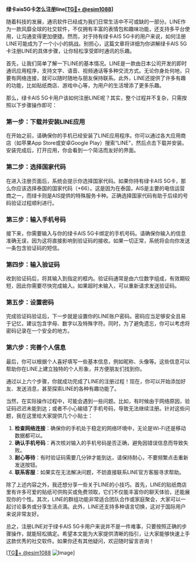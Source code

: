**绿卡ais5G卡怎么注册line[[TG💪+ @esim1088](https://t.me/s/esim1088)]**

随着科技的发展，通讯软件已经成为我们日常生活中不可或缺的一部分。LINE作为一款风靡全球的社交软件，不仅拥有丰富的表情包和趣味功能，还支持多平台使用，让沟通变得更加便捷。然而，对于持有绿卡AIS 5G卡的用户来说，如何注册LINE可能成为了一个小小的挑战。别担心，这篇文章将详细为你讲解绿卡AIS 5G卡注册LINE的具体步骤，让你轻松享受即时通讯的乐趣。

首先，让我们简单了解一下LINE的基本情况。LINE是一款由日本公司开发的即时通讯应用程序，支持文字、语音、视频通话等多种交流方式。无论你身处何地，只要有网络连接，就可以随时随地与朋友保持联系。此外，LINE还提供了许多有趣的功能，比如贴纸商店、游戏中心等，为用户的生活增添了更多乐趣。

那么，绿卡AIS 5G卡用户该如何注册LINE呢？其实，整个过程并不复杂，只需按照以下步骤操作即可：

### 第一步：下载并安装LINE应用

在开始之前，请确保你的手机已经安装了LINE应用程序。你可以通过各大应用商店（如苹果App Store或安卓Google Play）搜索“LINE”，然后点击下载并安装。安装完成后，打开应用，你会看到一个简洁而友好的界面。

### 第二步：选择国家代码

在进入注册页面后，系统会提示你选择国家代码。如果你持有绿卡AIS 5G卡，那么你应该选择泰国的国家代码（+66）。这是因为在泰国，AIS是主要的电信运营商之一，而绿卡则是AIS提供的特殊服务卡种。正确选择国家代码有助于后续的号码验证过程顺利进行。

### 第三步：输入手机号码

接下来，你需要输入与你的绿卡AIS 5G卡绑定的手机号码。请确保你输入的信息准确无误，因为这将直接影响到验证码的接收。如果一切正常，系统将会向你发送一条包含验证码的短信。

### 第四步：输入验证码

收到验证码后，将其输入到指定的框内。验证码通常是由六位数字组成，有效期较短，因此你需要尽快完成输入。如果超时未输入，可以重新请求发送验证码。

### 第五步：设置密码

完成验证码验证后，下一步就是设置你的LINE账户密码。密码应当足够安全且易于记忆，建议包含字母、数字以及特殊字符。同时，为了避免遗忘，你可以考虑将密码记录在一个安全的地方。

### 第六步：完善个人信息

最后，你可以根据个人喜好填写一些基本信息，例如昵称、头像等。这些信息可以帮助你在LINE上建立独特的个人形象，并方便朋友们找到你。

通过以上六个步骤，你就成功完成了LINE的注册过程！现在，你可以开始添加好友、发送消息，甚至探索LINE的各种有趣功能了。

当然，在实际操作过程中，可能会遇到一些问题。比如，有时候由于网络原因，验证码迟迟未能到达；或者不小心输错了手机号码，导致无法继续注册。针对这些问题，我在这里给大家提供几个小贴士：

1. **检查网络连接**：确保你的手机处于稳定的网络环境中，无论是Wi-Fi还是移动数据都可以。
2. **确认手机号码**：再次核对输入的手机号码是否正确，避免因错误信息而导致失败。
3. **耐心等待**：有时验证码需要几分钟才能到达，请保持耐心，不要频繁点击重新发送按钮。
4. **联系客服**：如果实在无法解决问题，不妨直接联系LINE官方客服寻求帮助。

除了上述内容之外，我还想分享一些关于LINE的小技巧。首先，LINE的贴纸商店里有许多可爱的贴纸可供购买或免费领取，它们不仅能丰富你的聊天体验，还能展现你的个性。其次，LINE的群组功能非常适合团队合作或家庭聚会，大家可以一起讨论事务或分享生活点滴。此外，LINE还支持多种语言切换，这对于国际用户来说非常友好。

总之，注册LINE对于绿卡AIS 5G卡用户来说并不是一件难事，只要按照正确的步骤操作，就能轻松搞定。希望本文能为大家提供清晰的指引，让大家能够快速上手这款优秀的社交软件。如果你还有其他疑问，欢迎随时留言咨询！

[[TG💪+ @esim1088](https://t.me/s/esim1088) ![Image](https://i.postimg.cc/4NQfJmqS/Snipaste-2025-05-13-00-14-12.png)]